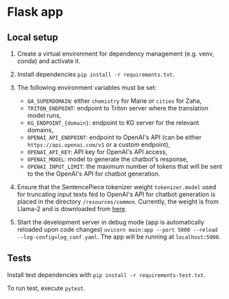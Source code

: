 # Flask app

## Local setup 

1. Create a virtual environment for dependency management (e.g. venv, conda) and activate it.

1. Install dependencies `pip install -r requirements.txt`.

1. The following environment variables must be set:
   - `QA_SUPERDOMAIN`: either `chemistry` for Marie or `cities` for Zaha,
   - `TRITON_ENDPOINT`: endpoint to Triton server where the translation model runs,
   - `KG_ENDPOINT_{domain}`: endpoint to KG server for the relevant domains,
   - `OPENAI_API_ENDPOINT`: endpoint to OpenAI's API (can be either `https://api.openai.com/v1` or a custom endpoint),
   - `OPENAI_API_KEY`: API key for OpenAI's API access,
   - `OPENAI_MODEL`: model to generate the chatbot's response,
   - `OPENAI_INPUT_LIMIT`: the maximum number of tokens that will be sent to the the OpenAI's API for chatbot generation.

1. Ensure that the SentencePiece tokenizer weight `tokenizer.model` used for truncating input texts fed to OpenAI's API for chatbot generation is placed in the directory `/resources/common`. Currently, the weight is from Llama-2 and is downloaded from [here](https://huggingface.co/meta-llama/Llama-2-7b).

1. Start the development server in debug mode (app is automatically reloaded upon code changes) `uvicorn main:app --port 5000 --reload --log-config=log_conf.yaml`. The app will be running at `localhost:5000`.

## Tests

Install test dependencies with `pip install -r requirements-test.txt`.

To run test, execute `pytest`.